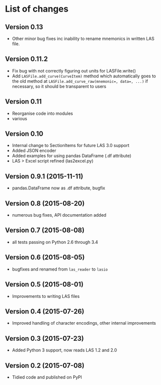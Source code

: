 # List of changes

## Version 0.13

- Other minor bug fixes inc inability to rename mnemonics in written LAS file.

## Version 0.11.2

- Fix bug with not correctly figuring out units for LASFile.write()
- Add ``LASFile.add_curve(CurveItem)`` method which automatically goes to the old
  method at ``LASFile.add_curve_raw(mnemonic=, data=, ...)`` if necessary, so it
  should be transparent to users

## Version 0.11

- Reorganise code into modules
- various 

## Version 0.10

- Internal change to SectionItems for future LAS 3.0 support
- Added JSON encoder
- Added examples for using pandas DataFrame (.df attribute)
- LAS > Excel script refined (las2excel.py)

## Version 0.9.1 (2015-11-11)

 - pandas.DataFrame now as .df attribute, bugfix

## Version 0.8 (2015-08-20)

 - numerous bug fixes, API documentation added

## Version 0.7 (2015-08-08)

 - all tests passing on Python 2.6 through 3.4

## Version 0.6 (2015-08-05)

 - bugfixes and renamed from ``las_reader`` to ``lasio``

## Version 0.5 (2015-08-01)

 - Improvements to writing LAS files

## Version 0.4 (2015-07-26)

 - Improved handling of character encodings, other internal improvements

## Version 0.3 (2015-07-23)

 - Added Python 3 support, now reads LAS 1.2 and 2.0

## Version 0.2 (2015-07-08)

 - Tidied code and published on PyPI